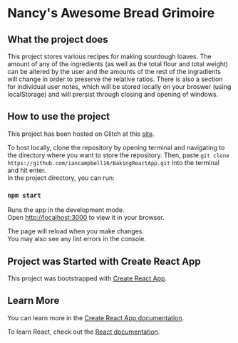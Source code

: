 # Nancy's Awesome Bread Grimoire

## What the project does

This project stores various recipes for making sourdough loaves. The amount of any of the ingredients (as well as the total flour and total weight) can be altered by the user and the amounts of the rest of the ingradients will change in order to preserve the relative ratios. There is also a section for individual user notes, which will be stored locally on your broswer (using localStorage) and will prersist through closing and opening of windows.

## How to use the project

This project has been hosted on Glitch at this [site](https://gleaming-detailed-peridot.glitch.me/).

To host locally, clone the repository by opening terminal and navigating to the directory where you want to store the repository. Then, paste `git clone https://github.com/iancampbell16/BakingReactApp.git` into the terminal and hit enter.  
In the project directory, you can run:

### `npm start`

Runs the app in the development mode.\
Open [http://localhost:3000](http://localhost:3000) to view it in your browser.

The page will reload when you make changes.\
You may also see any lint errors in the console.

## Project was Started with Create React App

This project was bootstrapped with [Create React App](https://github.com/facebook/create-react-app).

## Learn More

You can learn more in the [Create React App documentation](https://facebook.github.io/create-react-app/docs/getting-started).

To learn React, check out the [React documentation](https://reactjs.org/).
